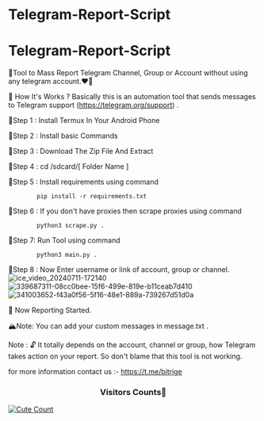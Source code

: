# Telegram-Report-Script

# Telegram-Report-Script

💎Tool to Mass Report Telegram Channel, Group or Account without using any telegram account.❤️‍🔥

📌 How It's Works ? 
Basically this is an automation tool that sends messages to Telegram support (https://telegram.org/support) .


🍁Step 1 : 	Install Termux In Your Android Phone

🍁Step 2 : 	Install basic Commands

🍁Step 3 : 	Download The Zip File And Extract

🍁Step 4 : 	cd /sdcard/[ Folder Name ]

🍁Step 5 : 	Install requirements using command 

			pip install -r requirements.txt

🍁Step 6 :  If you don't have proxies then scrape proxies using command

			python3 scrape.py .

🍁Step 7: 	Run Tool using command

			python3 main.py .

🍁Step 8 : 	Now Enter username or link of account, group or channel.
![ice_video_20240711-172140](https://github.com/BitFreo/Telegram-Report-Script/assets/173906707/c29fddea-32d6-4e1b-a243-48bbcaea61d5)
![339687311-08cc0bee-15f6-499e-819e-b11ceab7d410](https://github.com/BitFreo/Telegram-Report-Script/assets/173906707/4019d531-f2d0-44fc-95b9-4275af8b6828)
![341003652-f43a0f56-5f16-48e1-889a-739267d51d0a](https://github.com/BitFreo/Telegram-Report-Script/assets/173906707/a7fae63d-b7b0-459a-9cda-5c271eeddbf9)


🎉 Now Reporting Started.

🏔️Note: You can add your custom messages in message.txt .

Note : 🔓 It totally depends on the account, channel or group, how Telegram takes action on your report. So don't blame that this tool is not working.

for more information contact us :- https://t.me/bitrige

<h3 align="center">Visitors Counts👀</h3>
<a href="https://github.com/Bitrige/Telegram-Report-Script"><img alt="Cute Count" 
src="https://count.getloli.com/get/@Telegram-Report-Script?theme=rule34" /></a>
